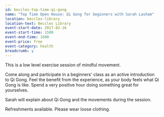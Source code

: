 ```yaml
---
id: beccles-top-time-qi-gong
name: "Top Time Open House: Qi Gong for beginners with Sarah Lasham"
location: beccles-library
location-text: Beccles Library
event-start-date: 2017-02-16
event-start-time: 1500
event-end-time: 1600
event-price: free
event-category: health
breadcrumb: y
---
```


This is a low level exercise session of mindful movement.

Come along and participate in a beginners' class as an active introduction to Qi Gong. Feel the benefit from the experience, as your body feels what Qi Gong is like. Spend a very positive hour doing something great for yourselves.

Sarah will explain about Qi Gong and the movements during the session.

Refreshments available. Please wear loose clothing.

